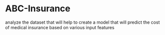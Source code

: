 # ABC-Insurance
analyze the dataset that will help to create a model that will predict the cost of medical insurance based on various input features
